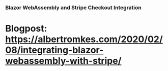 ### Blazor WebAssembly and Stripe Checkout Integration ###

# Blogpost: https://albertromkes.com/2020/02/08/integrating-blazor-webassembly-with-stripe/ #

